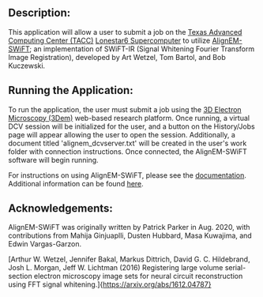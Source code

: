 Description:
-----------------------

This application will allow a user to submit a job on the [Texas Advanced Computing Center (TACC)](https://www.tacc.utexas.edu/) [Lonestar6 Supercomputer](https://www.tacc.utexas.edu/systems/lonestar6) to utilize [AlignEM-SWiFT](https://github.com/mcellteam/swift-ir); an implementation of SWiFT-IR (Signal Whitening Fourier Transform Image Registration), developed by Art Wetzel, Tom Bartol, and Bob Kuczewski.

Running the Application:
-----------------------
To run the application, the user must submit a job using the [3D Electron Microscopy (3Dem)](https://3dem.org/) web-based research platform. Once running, a virtual DCV session will be initialized for the user, and a button on the History/Jobs page will appear allowing the user to open the session. Additionally, a document titled 'alignem_dcvserver.txt' will be created in the user's work folder with connection instructions. Once connected, the AlignEM-SWiFT software will begin running.

For instructions on using AlignEM-SWiFT, please see the [documentation](https://github.com/mcellteam/swift-ir/blob/development/docs/user/README.md). Additional information can be found [here](https://wikis.utexas.edu/display/khlab/tSEM+image+alignment+using+AlignEM-SWiFT).

 Acknowledgements:
---------------------

AlignEM-SWiFT was originally written by Patrick Parker in Aug. 2020, with contributions from Mahija Ginjuaplli, Dusten Hubbard, Masa Kuwajima, and Edwin Vargas-Garzon.

[Arthur W. Wetzel, Jennifer Bakal, Markus Dittrich, David G. C. Hildebrand, Josh L. Morgan, Jeff W. Lichtman (2016) Registering large volume serial-section electron microscopy image sets for neural circuit reconstruction using FFT signal whitening.]{https://arxiv.org/abs/1612.04787}
